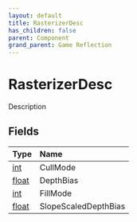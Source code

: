 ```yaml
---
layout: default
title: RasterizerDesc
has_children: false
parent: Component
grand_parent: Game Reflection
---
```

# RasterizerDesc
Description 

## Fields
| Type | Name |
|:-------------|:--------------|
| [int](/game-reflection/enums/int.md) | CullMode |
| [float](/game-reflection/components/float.md) | DepthBias |
| [int](/game-reflection/enums/int.md) | FillMode |
| [float](/game-reflection/components/float.md) | SlopeScaledDepthBias |
